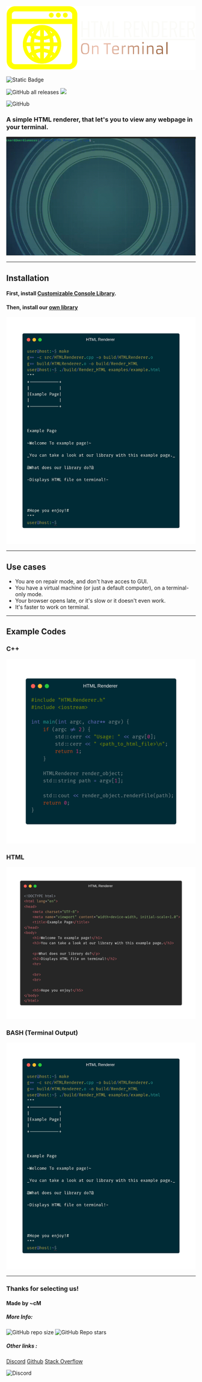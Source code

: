 <img src='docs/assets/logo.png' alt='Logo' title='Logo'>


![Static Badge](https://img.shields.io/badge/Language-C++-blue) 


![GitHub all releases](https://img.shields.io/github/downloads/cMardc/HTML_Renderer/total)
<img src='https://camo.githubusercontent.com/ad58e12c31ba6d3274e4c00b85a51a9397c15750452b33af346e590e981be0ba/68747470733a2f2f696d672e736869656c64732e696f2f6769746875622f646f776e6c6f6164732f634d617264632f48544d4c5f52656e64657265722f746f74616c'>

![GitHub](https://img.shields.io/github/license/cMardc/HTML_Renderer)

<h3>A simple HTML renderer, that let's you to view any webpage in your terminal.</h3>

<img src='docs/assets/example.gif' alt='Preview' title='Preview'>

<hr>

<h2>Installation</h2>
<h4>First, install <a href='https://github.com/cMardc/Customizable-Console/tree/main'>Customizable Console Library</a>.</h4>
<h4>Then, install our <a href='https://github.com/cMardc/HTML_Renderer/tree/main'>own library</a></h4>

<img src='docs/assets/terminal_example.png' alt='Example' title='Example'>

<hr>
<h2>Use cases</h2>
<ul>
    <li>You are on repair mode, and don't have acces to GUI.</li>
    <li>You have a virtual machine (or just a default computer), on a terminal-only mode.</li>
    <li>Your browser opens late, or it's slow or it doesn't even work.</li>
    <li>It's faster to work on terminal.</li>
</ul>

<hr>
<h2>Example Codes</h2>

<h3>C++</h3>
<img src='docs/assets/cpp_example.png' alt='C++ example' title='C++ example'>

<h3>HTML</h3>
<img src='docs/assets/html_example.png' alt='HTML example' title='HTML example'>

<h3>BASH (Terminal Output)</h3>
<img src='docs/assets/terminal_example.png' alt='BASH example' title='BASH example'>

<hr>

<h3>Thanks for selecting us!</h3>
<h4>Made by ~cM</h4>
<h5>More Info: </h5>

![GitHub repo size](https://img.shields.io/github/repo-size/cMardc/Customizable-Console)
![GitHub Repo stars](https://img.shields.io/github/stars/cMardc/Customizable-Console)



<h5>Other links : </h5>
<a href="https://discord.gg/5W4XtHkc6g">Discord</a>
<a href="https://github.com/cMardc">Github</a>
<a href="https://stackoverflow.com/users/21458468/merd-ceferzade">Stack Overflow</a>


![Discord](https://img.shields.io/discord/1051030547402588170)
